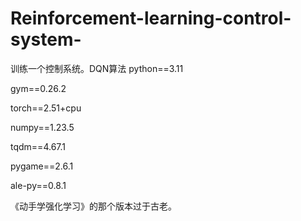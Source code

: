 # Reinforcement-learning-control-system-
训练一个控制系统。DQN算法
python==3.11

gym==0.26.2


torch==2.51+cpu


numpy==1.23.5


tqdm==4.67.1


pygame==2.6.1


ale-py==0.8.1

《动手学强化学习》的那个版本过于古老。
